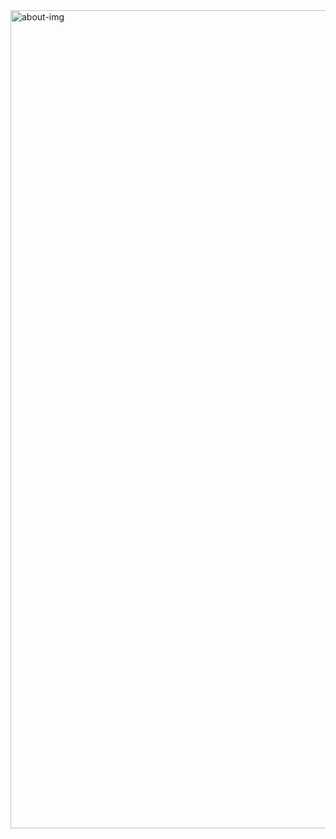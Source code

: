 <img width="1309" alt="about-img" src="https://github-production-user-asset-6210df.s3.amazonaws.com/105123650/247610061-a4d60a7b-9fc2-44fc-a73b-e005df9049df.png">
